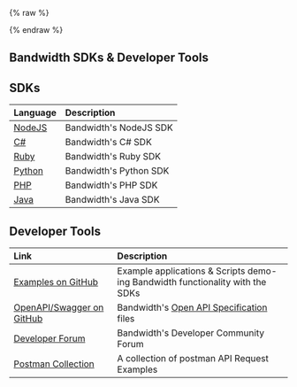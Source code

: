 {% raw %}
<section class="sdksAbout">
{% endraw %}

# Bandwidth SDKs & Developer Tools

## SDKs

| Language              | Description            |
|:----------------------|:-----------------------|
| [NodeJS](./node.md)   | Bandwidth's NodeJS SDK |
| [C#](./csharp.md)     | Bandwidth's C# SDK     |
| [Ruby](./ruby.md)     | Bandwidth's Ruby SDK   |
| [Python](./python.md) | Bandwidth's Python SDK |
| [PHP](./php.md)       | Bandwidth's PHP SDK    |
| [Java](./java.md)     | Bandwidth's Java SDK   |

## Developer Tools

| Link                                                                                        | Description                                                                                        |
|:--------------------------------------------------------------------------------------------|:---------------------------------------------------------------------------------------------------|
| [Examples on GitHub](https://github.com/bandwidth-samples)                                 | Example applications & Scripts demo-ing Bandwidth functionality with the SDKs                      |
| [OpenAPI/Swagger on GitHub](https://github.com/Bandwidth/openapi-specs) | Bandwidth's [Open API Specification](https://swagger.io/solutions/getting-started-with-oas/) files |
| [Developer Forum](http://bandwidthdashboard.discussion.community/)                          | Bandwidth's Developer Community Forum                                                              |
| [Postman Collection](https://github.com/Bandwidth/postman) | A collection of postman API Request Examples                                                      |
